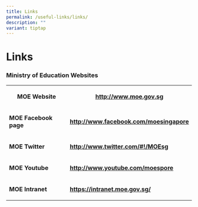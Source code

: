 ```yaml
---
title: Links
permalink: /useful-links/links/
description: ""
variant: tiptap
---
```

<h1><strong>Links</strong></h1>
<h3>Ministry of Education Websites</h3>
<table style="minWidth: 50px">
<colgroup>
<col>
<col>
</colgroup>
<tbody>
<tr>
<th rowspan="1" colspan="1">
<p><strong>MOE Website</strong>
</p>
</th>
<th rowspan="1" colspan="1">
<p><strong><a href="http://www.moe.gov.sg/" rel="noopener noreferrer nofollow" target="_blank"><u>http://www.moe.gov.sg</u></a></strong>
</p>
</th>
</tr>
<tr>
<td rowspan="1" colspan="1">
<p><strong>MOE Facebook page</strong>
</p>
</td>
<td rowspan="1" colspan="1">
<p><strong><a href="http://www.facebook.com/moesingapore" rel="noopener noreferrer nofollow" target="_blank"><u>http://www.facebook.com/moesingapore</u></a></strong>
</p>
</td>
</tr>
<tr>
<td rowspan="1" colspan="1">
<p><strong>MOE Twitter</strong>
</p>
</td>
<td rowspan="1" colspan="1">
<p><strong><a href="http://www.twitter.com/" rel="noopener noreferrer nofollow" target="_blank"><u>http://www.twitter.com/#!/MOEsg</u></a></strong>
</p>
</td>
</tr>
<tr>
<td rowspan="1" colspan="1">
<p><strong>MOE Youtube</strong>
</p>
</td>
<td rowspan="1" colspan="1">
<p><strong><a href="http://www.youtube.com/moespore" rel="noopener noreferrer" target="_blank"><u>http://www.youtube.com/moespore</u></a></strong>
</p>
</td>
</tr>
<tr>
<td rowspan="1" colspan="1">
<p><strong>MOE Intranet</strong>
</p>
</td>
<td rowspan="1" colspan="1">
<p><strong><a href="https://intranet.moe.gov.sg/" rel="noopener noreferrer nofollow" target="_blank">https://intranet.moe.gov.sg/</a></strong>
</p>
</td>
</tr>
</tbody>
</table>
<p></p>